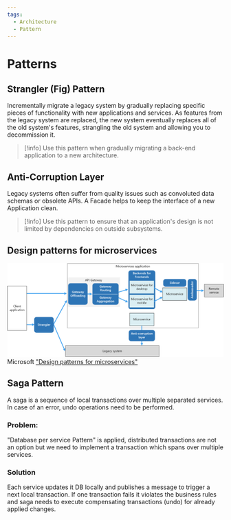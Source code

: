 ```yaml
---
tags:
  - Architecture
  - Pattern
---
```

# Patterns

## Strangler (Fig) Pattern
Incrementally migrate a legacy system by gradually replacing specific pieces of functionality with new applications and services. As features from the legacy system are replaced, the new system eventually replaces all of the old system's features, strangling the old system and allowing you to decommission it.

> [!info] Use this pattern when gradually migrating a back-end application to a new architecture.

## Anti-Corruption Layer
Legacy systems often suffer from quality issues such as convoluted data schemas or obsolete APIs. A Facade helps to keep the interface of a new Application clean. 

> [!info] Use this pattern to ensure that an application's design is not limited by dependencies on outside subsystems.

## Design patterns for microservices
![microservices-patterns](../assets/microservices-patterns.png "Design patterns for microservices")
Microsoft ["Design patterns for microservices"](https://docs.microsoft.com/en-us/azure/architecture/microservices/design/patterns)

## Saga Pattern
A saga is a sequence of local transactions over multiple separated services. In case of an error, undo operations need to be performed.

### Problem:
"Database per service Pattern" is applied, distributed transactions are not an option but we need to implement a transaction which spans over multiple services.

### Solution
Each service updates it DB locally and publishes a message to trigger a next local transaction. If one transaction fails it violates the business rules and saga needs to execute compensating transactions (undo) for already applied changes.